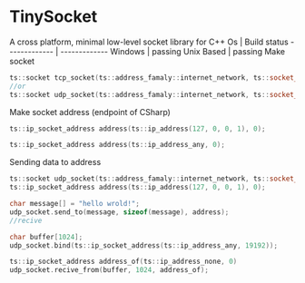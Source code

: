 # TinySocket
A cross platform, minimal low-level socket library for C++
Os            | Build status
------------- | -------------
Windows  	  | passing
Unix Based    | passing
Make socket 
```cpp
ts::socket tcp_socket(ts::address_famaly::internet_network, ts::socket_type::stream, ts::protocol_type::tcp);
//or
ts::socket udp_socket(ts::address_famaly::internet_network, ts::socket_type::dgram, ts::protocol_type::udp);
```
Make socket address (endpoint of CSharp)
```cpp
ts::ip_socket_address address(ts::ip_address(127, 0, 0, 1), 0);

ts::ip_socket_address address(ts::ip_address_any, 0);
```
Sending data to address
```cpp
ts::socket udp_socket(ts::address_famaly::internet_network, ts::socket_type::dgram, ts::protocol_type::udp);
ts::ip_socket_address address(ts::ip_address(127, 0, 0, 1), 0);

char message[] = "hello wrold!";
udp_socket.send_to(message, sizeof(message), address);
//recive

char buffer[1024];
udp_socket.bind(ts::ip_socket_address(ts::ip_address_any, 19192));

ts::ip_socket_address address_of(ts::ip_address_none, 0)
udp_socket.recive_from(buffer, 1024, address_of);
```